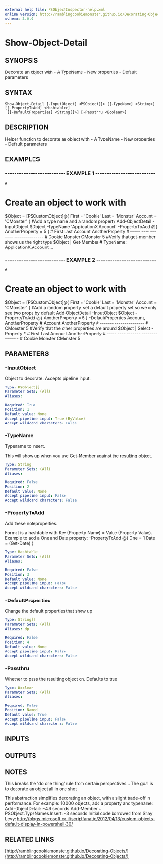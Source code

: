 ```yaml
---
external help file: PSObjectInspector-help.xml
online version: http://ramblingcookiemonster.github.io/Decorating-Objects/
schema: 2.0.0
---
```


# Show-Object-Detail

## SYNOPSIS
Decorate an object with
    - A TypeName
    - New properties
    - Default parameters

## SYNTAX

```
Show-Object-Detail [-InputObject] <PSObject[]> [[-TypeName] <String>] [[-PropertyToAdd] <Hashtable>]
 [[-DefaultProperties] <String[]>] [-Passthru <Boolean>]
```

## DESCRIPTION
Helper function to decorate an object with
    - A TypeName
    - New properties
    - Default parameters

## EXAMPLES

### -------------------------- EXAMPLE 1 --------------------------
```
#
```

# Create an object to work with
$Object = \[PSCustomObject\]@{
    First = 'Cookie'
    Last = 'Monster'
    Account = 'CMonster'
}
#Add a type name and a random property
Add-ObjectDetail -InputObject $Object -TypeName 'ApplicationX.Account' -PropertyToAdd @{ AnotherProperty = 5 }
    # First  Last    Account  AnotherProperty
    # -----  ----    -------  ---------------
    # Cookie Monster CMonster               5
#Verify that get-member shows us the right type
$Object | Get-Member
    # TypeName: ApplicationX.Account ...

### -------------------------- EXAMPLE 2 --------------------------
```
#
```

# Create an object to work with
$Object = \[PSCustomObject\]@{
    First = 'Cookie'
    Last = 'Monster'
    Account = 'CMonster'
}
#Add a random property, set a default property set so we only see two props by default
Add-ObjectDetail -InputObject $Object -PropertyToAdd @{ AnotherProperty = 5 } -DefaultProperties Account, AnotherProperty
    # Account  AnotherProperty
    # -------  ---------------
    # CMonster               5
#Verify that the other properties are around
$Object | Select -Property *
    # First  Last    Account  AnotherProperty
    # -----  ----    -------  ---------------
    # Cookie Monster CMonster               5

## PARAMETERS

### -InputObject
Object to decorate.
Accepts pipeline input.

```yaml
Type: PSObject[]
Parameter Sets: (All)
Aliases: 

Required: True
Position: 1
Default value: None
Accept pipeline input: True (ByValue)
Accept wildcard characters: False
```

### -TypeName
Typename to insert.

This will show up when you use Get-Member against the resulting object.

```yaml
Type: String
Parameter Sets: (All)
Aliases: 

Required: False
Position: 2
Default value: None
Accept pipeline input: False
Accept wildcard characters: False
```

### -PropertyToAdd
Add these noteproperties.

Format is a hashtable with Key (Property Name) = Value (Property Value).
Example to add a One and Date property:
    -PropertyToAdd @{
        One = 1
        Date = (Get-Date)
    }

```yaml
Type: Hashtable
Parameter Sets: (All)
Aliases: 

Required: False
Position: 3
Default value: None
Accept pipeline input: False
Accept wildcard characters: False
```

### -DefaultProperties
Change the default properties that show up

```yaml
Type: String[]
Parameter Sets: (All)
Aliases: dp

Required: False
Position: 4
Default value: None
Accept pipeline input: False
Accept wildcard characters: False
```

### -Passthru
Whether to pass the resulting object on.
Defaults to true

```yaml
Type: Boolean
Parameter Sets: (All)
Aliases: 

Required: False
Position: Named
Default value: True
Accept pipeline input: False
Accept wildcard characters: False
```

## INPUTS

## OUTPUTS

## NOTES
This breaks the 'do one thing' rule from certain perspectives...
The goal is to decorate an object all in one shot

This abstraction simplifies decorating an object, with a slight trade-off in performance.
For example:
10,000 objects, add a property and typename:
    Add-ObjectDetail:                        ~4.6 seconds
    Add-Member + PSObject.TypeNames.Insert:  ~3 seconds
Initial code borrowed from Shay Levy:
http://blogs.microsoft.co.il/scriptfanatic/2012/04/13/custom-objects-default-display-in-powershell-30/

## RELATED LINKS

[http://ramblingcookiemonster.github.io/Decorating-Objects/](http://ramblingcookiemonster.github.io/Decorating-Objects/)

